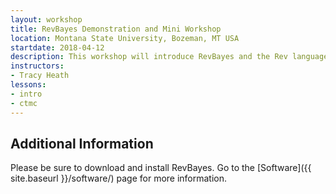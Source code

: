 ```yaml
---
layout: workshop
title: RevBayes Demonstration and Mini Workshop
location: Montana State University, Bozeman, MT USA
startdate: 2018-04-12
description: This workshop will introduce RevBayes and the Rev language. I will discuss the available paleontological methods and models available in RevBayes. 
instructors:
- Tracy Heath
lessons:
- intro
- ctmc
---
```


## Additional Information

Please be sure to download and install RevBayes. Go to the [Software]({{ site.baseurl }}/software/) page for more information.